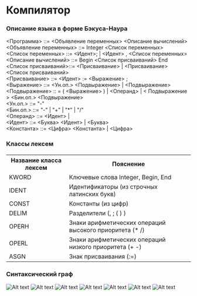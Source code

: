 # Компилятор

### Описание языка в форме Бэкуса-Наура

<Программа> ::= <Объявление переменных> <Описание вычислений><br>
<Объявление переменных> ::= Integer <Список переменных><br>
<Список переменных> ::= <Идент>; | <Идент> , <Список переменных><br>
<Описание вычислений> ::= Begin <Список присваиваний> End <br>
<Список присваиваний>::= <Присваивание> | <Присваивание> <Список присваиваний><br>
<Присваивание> ::= <Идент> := <Выражение> ;<br>
<Выражение> ::= <Ун.оп.> <Подвыражение> | <Подвыражение><br>
<Подвыражение> :: = ( <Выражение> ) | <Операнд> | < Подвыражение > <Бин.оп.> <Подвыражение><br>
<Ун.оп.> ::= "-"<br>
<Бин.оп.> ::= "-" | "+" | "*" | "/" <br>
<Операнд> ::= <Идент> | <Const><br>
<Идент> ::= <Буква> <Идент> | <Буква><br>
<Константа> ::= <Цифра> <Константа> | <Цифра><br> 

### Классы лексем

<h5>
<table>
  <tr>
    <th>Название класса лексем</th>
    <th>Пояснение</th>
  </tr>
  <tr><td>KWORD</td><td>Ключевые слова Integer, Begin, End</td></tr>
  <tr><td>IDENT</td><td>Идентификаторы (из строчных латинских букв)</td></tr>
  <tr><td>CONST</td><td>Константы (из цифр)</td></tr>
  <tr><td>DELIM</td><td>Разделители (, ; ( ) )</td></tr>
  <tr><td>OPERH</td><td>Знаки арифметических операций высокого приоритета (* /)</td></tr>
  <tr><td>OPERL</td><td>Знаки арифметических операций низкого приоритета (+ -)</td></tr>
  <tr><td>ASGN</td><td>Знак присваивания (:=)</td></tr>  
</table>
</h5>

### Синтаксический граф
  
![Alt text](https://github.com/SarichevAV/compiler/blob/master/illustrations/1.png)
![Alt text](https://github.com/SarichevAV/compiler/blob/master/illustrations/2.png)
![Alt text](https://github.com/SarichevAV/compiler/blob/master/illustrations/3.png)
![Alt text](https://github.com/SarichevAV/compiler/blob/master/illustrations/4.png)
![Alt text](https://github.com/SarichevAV/compiler/blob/master/illustrations/5.png)
![Alt text](https://github.com/SarichevAV/compiler/blob/master/illustrations/6.png)
![Alt text](https://github.com/SarichevAV/compiler/blob/master/illustrations/7.png)






